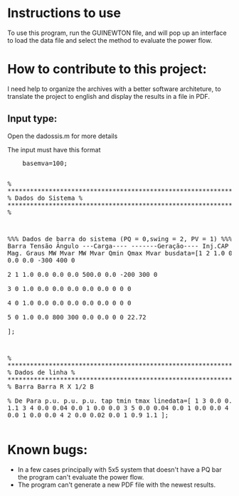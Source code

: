 <!DOCTYPE html>
<html>
<head>
</head>
  <body>
    <h1>Instructions to use</h1>
    <p> To use this program, run the GUINEWTON file, and will pop up an interface to load the data file and select the method to evaluate the power flow.</p>
    <h1> How to contribute to this project: </h1>
    <p> I need help to organize the archives with a better software architeture, to translate the project to english and display the results in a file in PDF. </p>
    <h2>Input type: </h2>
    <p>Open the dadossis.m for more details</p>
    <p>The input must have this format<p>
    <pre>
    basemva=100;

% ********************************************************************** %
%                             Dados do Sistema
% ********************************************************************** %

%%% Dados de barra do sistema (PQ = 0,swing = 2, PV = 1)
%%%
%        Barra Barra  Tensão  Ângulo   ---Carga----    -------Geração----     Inj.CAP
%        No    Tipo    Mag.    Graus    MW    Mvar      MW  Mvar  Qmin Qmax    Mvar
busdata=[1       2     1.0     0.0     500    200       0.0  0.0   -300 400      0   
         2       1     1.0     0.0     0.0    0.0     500.0  0.0   -200 300      0   
         3       0     1.0     0.0     0.0    0.0       0.0  0.0     0   0       0    
         4       0     1.0     0.0     0.0    0.0       0.0  0.0     0   0       0    
         5       0     1.0     0.0     800    300       0.0  0.0     0   0     22.72  
         ];
        

% ********************************************************************** %
%                             Dados de linha
% ********************************************************************** %
%         Barra  Barra    R      X     1/2 B   
%         De     Para    p.u.   p.u.   p.u.   tap   tmin tmax
linedata=[ 1      3      0.0    0.02   0.0     1     0.9  1.1
           3      4      0.0    0.04   0.0     1     0.0  0.0
           3      5      0.0    0.04   0.0     1     0.0  0.0
           4      5      0.0    0.04   0.0     1     0.0  0.0
           4      2      0.0    0.02   0.0     1     0.9  1.1
          ];
          </pre>
    
   <h1> Known bugs:</h1>
    
   <ul>
    <li>  In a few cases principally with 5x5 system that doesn't have a PQ bar the program can't evaluate the power flow. </li>
    <li> The program can't generate a new PDF file with the newest results. </li>
    </ul>
   
    
    
  </body>
  </html>
  
